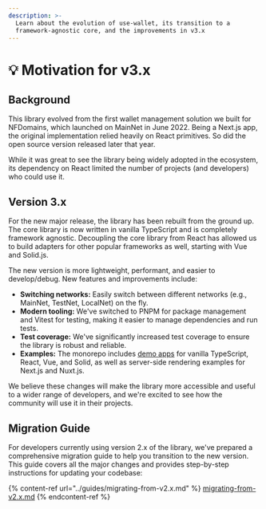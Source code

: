 ```yaml
---
description: >-
  Learn about the evolution of use-wallet, its transition to a
  framework-agnostic core, and the improvements in v3.x
---
```


# 💡 Motivation for v3.x

## Background

This library evolved from the first wallet management solution we built for NFDomains, which launched on MainNet in June 2022. Being a Next.js app, the original implementation relied heavily on React primitives. So did the open source version released later that year.

While it was great to see the library being widely adopted in the ecosystem, its dependency on React limited the number of projects (and developers) who could use it.

## Version 3.x

For the new major release, the library has been rebuilt from the ground up. The core library is now written in vanilla TypeScript and is completely framework agnostic. Decoupling the core library from React has allowed us to build adapters for other popular frameworks as well, starting with Vue and Solid.js.

The new version is more lightweight, performant, and easier to develop/debug. New features and improvements include:

* **Switching networks:** Easily switch between different networks (e.g., MainNet, TestNet, LocalNet) on the fly.
* **Modern tooling:** We've switched to PNPM for package management and Vitest for testing, making it easier to manage dependencies and run tests.
* **Test coverage:** We've significantly increased test coverage to ensure the library is robust and reliable.
* **Examples:** The monorepo includes [demo apps](https://github.com/TxnLab/use-wallet/tree/main/examples) for vanilla TypeScript, React, Vue, and Solid, as well as server-side rendering examples for Next.js and Nuxt.js.

We believe these changes will make the library more accessible and useful to a wider range of developers, and we're excited to see how the community will use it in their projects.

## Migration Guide

For developers currently using version 2.x of the library, we've prepared a comprehensive migration guide to help you transition to the new version. This guide covers all the major changes and provides step-by-step instructions for updating your codebase:

{% content-ref url="../guides/migrating-from-v2.x.md" %}
[migrating-from-v2.x.md](../guides/migrating-from-v2.x.md)
{% endcontent-ref %}
